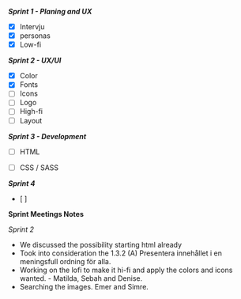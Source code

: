 ***Sprint 1 - Planing and UX***
- [x] Intervju
- [x] personas
- [x] Low-fi

***Sprint 2 - UX/UI***
- [x] Color
- [x] Fonts
- [ ] Icons
- [ ] Logo
- [ ] High-fi
- [ ] Layout

***Sprint 3 - Development***
- [ ] HTML
- [ ] CSS / SASS


***Sprint 4***
- [ ]

**Sprint Meetings Notes**

*Sprint 2*
 - We discussed the possibility starting html already
 - Took into consideration the 1.3.2 (A) Presentera innehållet i en meningsfull ordning för alla.
 - Working on the lofi to make it hi-fi and apply the colors and icons wanted. - Matilda, Sebah and Denise. 
 - Searching the images. Emer and Simre.
